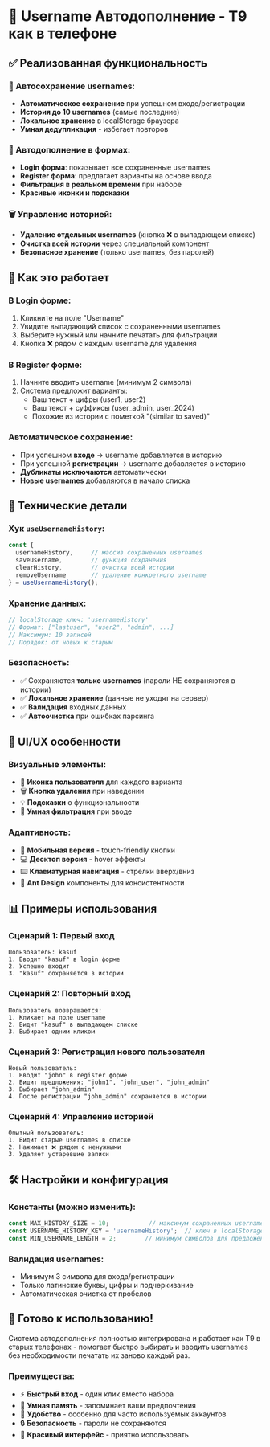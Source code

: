 # 📝 Username Автодополнение - T9 как в телефоне

## ✅ Реализованная функциональность

### 🔄 Автосохранение usernames:
- **Автоматическое сохранение** при успешном входе/регистрации
- **История до 10 usernames** (самые последние)
- **Локальное хранение** в localStorage браузера
- **Умная дедупликация** - избегает повторов

### 🎯 Автодополнение в формах:
- **Login форма**: показывает все сохраненные usernames
- **Register форма**: предлагает варианты на основе ввода
- **Фильтрация в реальном времени** при наборе
- **Красивые иконки и подсказки**

### 🗑️ Управление историей:
- **Удаление отдельных usernames** (кнопка ❌ в выпадающем списке)
- **Очистка всей истории** через специальный компонент
- **Безопасное хранение** (только usernames, без паролей)

## 🚀 Как это работает

### В Login форме:
1. Кликните на поле "Username"
2. Увидите выпадающий список с сохраненными usernames
3. Выберите нужный или начните печатать для фильтрации
4. Кнопка ❌ рядом с каждым username для удаления

### В Register форме:
1. Начните вводить username (минимум 2 символа)
2. Система предложит варианты:
   - Ваш текст + цифры (user1, user2)
   - Ваш текст + суффиксы (user_admin, user_2024)
   - Похожие из истории с пометкой "(similar to saved)"

### Автоматическое сохранение:
- При успешном **входе** → username добавляется в историю
- При успешной **регистрации** → username добавляется в историю
- **Дубликаты исключаются** автоматически
- **Новые usernames** добавляются в начало списка

## 🔧 Технические детали

### Хук `useUsernameHistory`:
```typescript
const { 
  usernameHistory,     // массив сохраненных usernames
  saveUsername,        // функция сохранения
  clearHistory,        // очистка всей истории
  removeUsername       // удаление конкретного username
} = useUsernameHistory();
```

### Хранение данных:
```javascript
// localStorage ключ: 'usernameHistory'
// Формат: ["lastuser", "user2", "admin", ...]
// Максимум: 10 записей
// Порядок: от новых к старым
```

### Безопасность:
- ✅ Сохраняются **только usernames** (пароли НЕ сохраняются в истории)
- ✅ **Локальное хранение** (данные не уходят на сервер)
- ✅ **Валидация** входных данных
- ✅ **Автоочистка** при ошибках парсинга

## 🎨 UI/UX особенности

### Визуальные элементы:
- 👤 **Иконка пользователя** для каждого варианта
- 🗑️ **Кнопка удаления** при наведении
- 💡 **Подсказки** о функциональности
- 🎯 **Умная фильтрация** при вводе

### Адаптивность:
- 📱 **Мобильная версия** - touch-friendly кнопки
- 💻 **Десктоп версия** - hover эффекты
- ⌨️ **Клавиатурная навигация** - стрелки вверх/вниз
- 🎨 **Ant Design** компоненты для консистентности

## 📊 Примеры использования

### Сценарий 1: Первый вход
```
Пользователь: kasuf
1. Вводит "kasuf" в login форме
2. Успешно входит
3. "kasuf" сохраняется в истории
```

### Сценарий 2: Повторный вход
```
Пользователь возвращается:
1. Кликает на поле username
2. Видит "kasuf" в выпадающем списке
3. Выбирает одним кликом
```

### Сценарий 3: Регистрация нового пользователя
```
Новый пользователь:
1. Вводит "john" в register форме
2. Видит предложения: "john1", "john_user", "john_admin"
3. Выбирает "john_admin"
4. После регистрации "john_admin" сохраняется в истории
```

### Сценарий 4: Управление историей
```
Опытный пользователь:
1. Видит старые usernames в списке
2. Нажимает ❌ рядом с ненужными
3. Удаляет устаревшие записи
```

## 🛠️ Настройки и конфигурация

### Константы (можно изменить):
```typescript
const MAX_HISTORY_SIZE = 10;           // максимум сохраненных usernames
const USERNAME_HISTORY_KEY = 'usernameHistory';  // ключ в localStorage
const MIN_USERNAME_LENGTH = 2;        // минимум символов для предложений
```

### Валидация usernames:
- Минимум 3 символа для входа/регистрации
- Только латинские буквы, цифры и подчеркивание
- Автоматическая очистка от пробелов

## 🎉 Готово к использованию!

Система автодополнения полностью интегрирована и работает как T9 в старых телефонах - 
помогает быстро выбирать и вводить usernames без необходимости печатать их заново каждый раз.

### Преимущества:
- ⚡ **Быстрый вход** - один клик вместо набора
- 🧠 **Умная память** - запоминает ваши предпочтения
- 🎯 **Удобство** - особенно для часто используемых аккаунтов
- 🔒 **Безопасность** - пароли не сохраняются
- 🎨 **Красивый интерфейс** - приятно использовать

